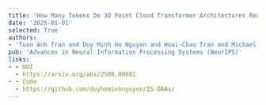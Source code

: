 ```yaml
---
title: 'How Many Tokens Do 3D Point Cloud Transformer Architectures Really Need?'
date: '2025-01-01'
selected: True
authors:
- 'Tuan Anh Tran and Duy Minh Ho Nguyen and Hoai-Chau Tran and Michael Barz and Khoa D Doan and Roger Wattenhofer and Vien Anh Ngo and Mathias Niepert and Daniel Sonntag and Paul Swoboda'
pub: 'Advances in Neural Information Processing Systems (NeurIPS)'
links:
- - DOI
  - https://arxiv.org/abs/2506.08681
- - Code
  - https://github.com/duyhominhnguyen/IS-DAAs/
---
```

